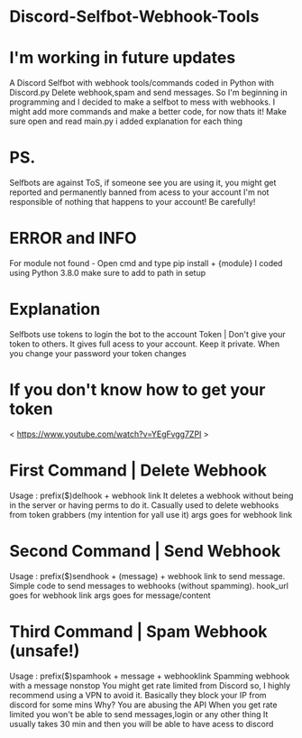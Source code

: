 # Discord-Selfbot-Webhook-Tools
# I'm working in future updates
A Discord Selfbot with webhook tools/commands coded in Python with Discord.py 
Delete webhook,spam and send messages.
So I'm beginning in programming and I decided to make a selfbot to mess with webhooks.
I might add more commands and make a better code, for now thats it!
Make sure open and read main.py i added explanation for each thing

# PS.
Selfbots are against ToS, if someone see you are using it, you might get reported and 
permanently banned from acess to your account
I'm not responsible of nothing that happens to your account! 
Be carefully!

# ERROR and INFO
For module not found - Open cmd and type pip install + {module}
I coded using Python 3.8.0 make sure to add to path in setup

# Explanation
Selfbots use tokens to login the bot to the account
 Token | Don't give your token to others. It gives full acess to your account. 
 Keep it private. When you change your password your token changes

# If you don't know how to get your token 
< https://www.youtube.com/watch?v=YEgFvgg7ZPI >


# First Command  | Delete Webhook
Usage : prefix($)delhook + webhook link
It deletes a webhook without being in the server or having perms to do it.
Casually used to delete webhooks from token grabbers (my intention for yall use it)
args goes for webhook link

# Second Command | Send Webhook
Usage : prefix($)sendhook + (message) + webhook link to send message.
Simple code to send messages to webhooks (without spamming).
hook_url goes for webhook link
args goes for message/content

# Third Command | Spam Webhook (unsafe!)
Usage : prefix($)spamhook + message + webhooklink
Spamming webhook with a message nonstop
You might get rate limited from Discord so, I highly recommend using a VPN to avoid it.
Basically they block your IP from discord for some mins 
Why? You are abusing the API 
When you get rate limited you won't be able to send messages,login or any other thing
It usually takes 30 min and then you will be able to have acess to discord
